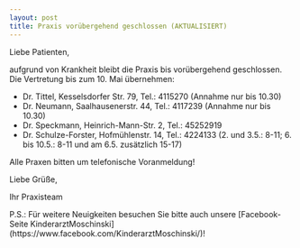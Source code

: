```yaml
---
layout: post
title: Praxis vorübergehend geschlossen (AKTUALISIERT)
---
```


Liebe Patienten,

aufgrund von Krankheit bleibt die Praxis bis vorübergehend geschlossen. Die Vertretung bis zum 10. Mai übernehmen:
* Dr. Tittel, Kesselsdorfer Str. 79, Tel.: 4115270 (Annahme nur bis 10.30)
* Dr. Neumann, Saalhausenerstr. 44, Tel.: 4117239 (Annahme nur bis 10.30)
* Dr. Speckmann, Heinrich-Mann-Str. 2, Tel.: 45252919
* Dr. Schulze-Forster, Hofmühlenstr. 14, Tel.: 4224133 (2. und 3.5.: 8-11; 6. bis 10.5.: 8-11 und am 6.5. zusätzlich 15-17)

Alle Praxen bitten um telefonische Voranmeldung!

Liebe Grüße,
<p/>
Ihr Praxisteam
<p/>
P.S.: Für weitere Neuigkeiten besuchen Sie bitte auch unsere [Facebook-Seite KinderarztMoschinski](https://www.facebook.com/KinderarztMoschinski/)!

